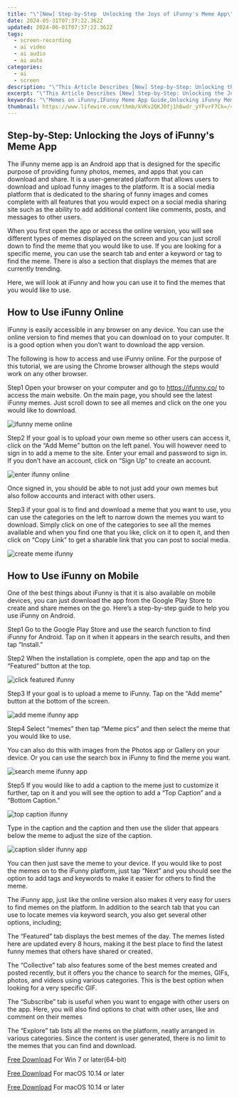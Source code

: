 ```yaml
---
title: "\"[New] Step-by-Step  Unlocking the Joys of iFunny's Meme App\""
date: 2024-05-31T07:37:22.362Z
updated: 2024-06-01T07:37:22.362Z
tags: 
  - screen-recording
  - ai video
  - ai audio
  - ai auto
categories: 
  - ai
  - screen
description: "\"This Article Describes [New] Step-by-Step: Unlocking the Joys of iFunny's Meme App\""
excerpt: "\"This Article Describes [New] Step-by-Step: Unlocking the Joys of iFunny's Meme App\""
keywords: "\"Memes on iFunny,IFunny Meme App Guide,Unlocking iFunny Memes,Mastering iFunny's Memes,Joys of iFunny Meme App,Learn iFunny's Meme Usage,Exploring iFunny Memes Step-by-Step\""
thumbnail: https://www.lifewire.com/thmb/kVKv2QKJ0fj1h6wdr_yYFvrF7Ck=/400x300/filters:no_upscale():max_bytes(150000):strip_icc()/twitter-5b30fe0b119fa8003695f19c-f3ec947651c04c208605769044146fe3.jpg
---
```


## Step-by-Step: Unlocking the Joys of iFunny's Meme App

The iFunny meme app is an Android app that is designed for the specific purpose of providing funny photos, memes, and apps that you can download and share. It is a user-generated platform that allows users to download and upload funny images to the platform. It is a social media platform that is dedicated to the sharing of funny images and comes complete with all features that you would expect on a social media sharing site such as the ability to add additional content like comments, posts, and messages to other users.

When you first open the app or access the online version, you will see different types of memes displayed on the screen and you can just scroll down to find the meme that you would like to use. If you are looking for a specific meme, you can use the search tab and enter a keyword or tag to find the meme. There is also a section that displays the memes that are currently trending.

Here, we will look at iFunny and how you can use it to find the memes that you would like to use.

## How to Use iFunny Online

IFunny is easily accessible in any browser on any device. You can use the online version to find memes that you can download on to your computer. It is a good option when you don’t want to download the app version.

The following is how to access and use iFunny online. For the purpose of this tutorial, we are using the Chrome browser although the steps would work on any other browser.

Step1 Open your browser on your computer and go to <https://ifunny.co/> to access the main website. On the main page, you should see the latest iFunny memes. Just scroll down to see all memes and click on the one you would like to download.

![ifunny meme online](https://images.wondershare.com/filmora/article-images/2022/07/ifunny-meme-online.jpg)

Step2 If your goal is to upload your own meme so other users can access it, click on the “Add Meme” button on the left panel. You will however need to sign in to add a meme to the site. Enter your email and password to sign in. If you don’t have an account, click on “Sign Up” to create an account.

![enter ifunny online](https://images.wondershare.com/filmora/article-images/2022/07/enter-ifunny-online.jpg)

Once signed in, you should be able to not just add your own memes but also follow accounts and interact with other users.

Step3 if your goal is to find and download a meme that you want to use, you can use the categories on the left to narrow down the memes you want to download. Simply click on one of the categories to see all the memes available and when you find one that you like, click on it to open it, and then click on “Copy Link” to get a sharable link that you can post to social media.

![create meme ifunny](https://images.wondershare.com/filmora/article-images/2022/07/create-meme-ifunny.jpg)

## How to Use iFunny on Mobile

One of the best things about iFunny is that it is also available on mobile devices, you can just download the app from the Google Play Store to create and share memes on the go. Here’s a step-by-step guide to help you use iFunny on Android.

Step1 Go to the Google Play Store and use the search function to find iFunny for Android. Tap on it when it appears in the search results, and then tap “Install.”

Step2 When the installation is complete, open the app and tap on the “Featured” button at the top.

![click featured ifunny](https://images.wondershare.com/filmora/article-images/2022/07/click-featured-ifunny.jpg)

Step3 If your goal is to upload a meme to iFunny. Tap on the “Add meme” button at the bottom of the screen.

![add meme ifunny app](https://images.wondershare.com/filmora/article-images/2022/07/add-meme-ifunny-app.jpg)

Step4 Select “memes” then tap “Meme pics” and then select the meme that you would like to use.

You can also do this with images from the Photos app or Gallery on your device. Or you can use the search box in iFunny to find the meme you want.

![search meme ifunny app](https://images.wondershare.com/filmora/article-images/2022/07/search-meme-ifunny-app.jpg)

Step5 If you would like to add a caption to the meme just to customize it further, tap on it and you will see the option to add a “Top Caption” and a “Bottom Caption.”

![top caption ifunny](https://images.wondershare.com/filmora/article-images/2022/07/top-caption-ifunny.jpg)

Type in the caption and the caption and then use the slider that appears below the meme to adjust the size of the caption.

![caption slider ifunny app](https://images.wondershare.com/filmora/article-images/2022/07/caption-slider-ifunny-app.jpg)

You can then just save the meme to your device. If you would like to post the memes on to the iFunny platform, just tap “Next” and you should see the option to add tags and keywords to make it easier for others to find the meme.

The iFunny app, just like the online version also makes it very easy for users to find memes on the platform. In addition to the search tab that you can use to locate memes via keyword search, you also get several other options, including;

The “Featured” tab displays the best memes of the day. The memes listed here are updated every 8 hours, making it the best place to find the latest funny memes that others have shared or created.

The “Collective” tab also features some of the best memes created and posted recently, but it offers you the chance to search for the memes, GIFs, photos, and videos using various categories. This is the best option when looking for a very specific GIF.

The “Subscribe” tab is useful when you want to engage with other users on the app. Here, you will also find options to chat with other uses, like and comment on their memes

The “Explore” tab lists all the mems on the platform, neatly arranged in various categories. Since the content is user generated, there is no limit to the memes that you can find and download.

[Free Download](https://tools.techidaily.com/wondershare/filmora/download/) For Win 7 or later(64-bit)

[Free Download](https://tools.techidaily.com/wondershare/filmora/download/) For macOS 10.14 or later

[Free Download](https://tools.techidaily.com/wondershare/filmora/download/) For macOS 10.14 or later

<ins class="adsbygoogle"
     style="display:block"
     data-ad-format="autorelaxed"
     data-ad-client="ca-pub-7571918770474297"
     data-ad-slot="1223367746"></ins>

<ins class="adsbygoogle"
     style="display:block"
     data-ad-format="autorelaxed"
     data-ad-client="ca-pub-7571918770474297"
     data-ad-slot="1223367746"></ins>



<ins class="adsbygoogle"
     style="display:block"
     data-ad-client="ca-pub-7571918770474297"
     data-ad-slot="8358498916"
     data-ad-format="auto"
     data-full-width-responsive="true"></ins>


